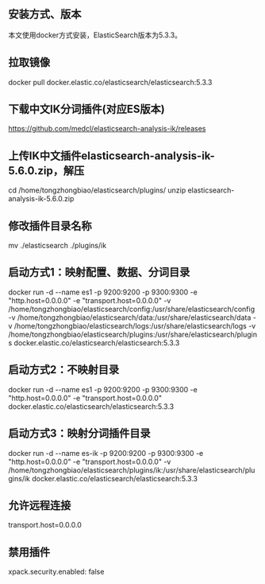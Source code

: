 ## 安装方式、版本
本文使用docker方式安装，ElasticSearch版本为5.3.3。

## 拉取镜像
docker pull docker.elastic.co/elasticsearch/elasticsearch:5.3.3

## 下载中文IK分词插件(对应ES版本)
https://github.com/medcl/elasticsearch-analysis-ik/releases

## 上传IK中文插件elasticsearch-analysis-ik-5.6.0.zip，解压
cd /home/tongzhongbiao/elasticsearch/plugins/
unzip elasticsearch-analysis-ik-5.6.0.zip

## 修改插件目录名称
mv ./elasticsearch ./plugins/ik

## 启动方式1：映射配置、数据、分词目录
docker run -d --name es1 -p 9200:9200  -p 9300:9300 -e "http.host=0.0.0.0" -e "transport.host=0.0.0.0" -v /home/tongzhongbiao/elasticsearch/config:/usr/share/elasticsearch/config -v /home/tongzhongbiao/elasticsearch/data:/usr/share/elasticsearch/data  -v /home/tongzhongbiao/elasticsearch/logs:/usr/share/elasticsearch/logs -v
/home/tongzhongbiao/elasticsearch/plugins:/usr/share/elasticsearch/plugins  docker.elastic.co/elasticsearch/elasticsearch:5.3.3

## 启动方式2：不映射目录
docker run -d --name es1 -p 9200:9200  -p 9300:9300 -e "http.host=0.0.0.0" -e "transport.host=0.0.0.0" docker.elastic.co/elasticsearch/elasticsearch:5.3.3

## 启动方式3：映射分词插件目录
docker run -d --name es-ik -p 9200:9200  -p 9300:9300 -e "http.host=0.0.0.0" -e "transport.host=0.0.0.0" -v /home/tongzhongbiao/elasticsearch/plugins/ik:/usr/share/elasticsearch/plugins/ik docker.elastic.co/elasticsearch/elasticsearch:5.3.3

## 允许远程连接
transport.host=0.0.0.0
## 禁用插件
xpack.security.enabled: false